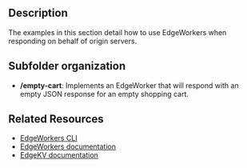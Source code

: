 ## Description
The examples in this section detail how to use EdgeWorkers when responding on behalf of origin servers.

## Subfolder organization
* **/empty-cart**: Implements an EdgeWorker that will respond with an empty JSON response for an empty shopping cart. 

## Related Resources
- [EdgeWorkers CLI](https://developer.akamai.com/cli/packages/edgeworkers.html)
- [EdgeWorkers documentation](https://techdocs.akamai.com/edgeworkers/docs)
- [EdgeKV documentation](https://techdocs.akamai.com/edgekv/docs)
